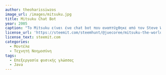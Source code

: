 ```yaml
---
author: theoharissiwzos
image_url: /images/mitsuku.jpg
title: Mitsuku Chat Bot
year: 2005
caption: "To Μitsuku είναι ένα chat bot που αναπτύχθηκε από τον Steve Worswick το 2005. Είναι ένα από τα πιο δημοφιλή chat bots στον κόσμο, με πολλούς χρήστες να τον χρησιμοποιούν για διασκέδαση, αλλά και για να κάνουν συνομιλία με ένα ευφυές σύστημα. To Mitsuku βασίζεται σε μια τεχνολογία που ονομάζεται AIML (Artificial Intelligence Markup Language), η οποία επιτρέπει στο bot να κατανοήσει τις ανθρώπινες συνομιλίες και να απαντά με λογική και ευφυΐα. Οι απαντήσεις του Mitsuku βασίζονται σε μια βάση δεδομένων που περιλαμβάνει χιλιάδες προηγούμενες συνομιλίες και σενάρια, ενώ επίσης χρησιμοποιεί μηχανική μάθηση για να βελτιώσει συνεχώς την απόδοσή του." 
license_url: 'https://steemit.com/steemhunt/@juecoree/mitsuku-the-world-s-best-conversational-chatbot'
license_text: steemit.com
categories:
  - Μοντέλα 
  - Τεχνητή Νοημοσύνη
tags:
  - Επεξεργασία φυσικής γλώσσας 
  - Java
---
```

